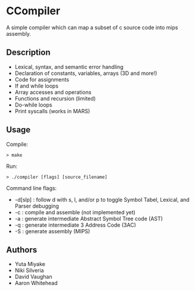 # CCompiler
A simple compiler which can map a subset of c source code into mips assembly. 

## Description
* Lexical, syntax, and semantic error handling
* Declaration of constants, variables, arrays (3D and more!)
* Code for assignments
* If and while loops
* Array accesses and operations
* Functions and recursion (limited)
* Do-while loops
* Print syscalls (works in MARS)

## Usage
Compile:
```
> make
```
Run:
```
> ./compiler [flags] [source_filename]
```

Command line flags:
* -d[slp]         : follow d with s, l, and/or p to toggle Symbol Tabel, Lexical, and Parser debugging
* -c              : compile and assemble (not implemented yet)
* -a              : generate intermediate Abstract Symbol Tree code (AST)
* -q              : generate intermediate 3 Address Code (3AC)
* -S              : generate assembly (MIPS)

## Authors
* Yuta Miyake
* Niki Silveria
* David Vaughan
* Aaron Whitehead
